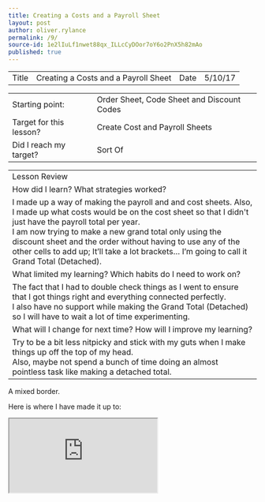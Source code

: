 ```yaml
---
title: Creating a Costs and a Payroll Sheet
layout: post
author: oliver.rylance
permalink: /9/
source-id: 1e2lIuLf1nwet88qx_ILLcCyDOor7oY6o2PnX5h82mAo
published: true
---
```

<table>
  <tr>
    <td>Title</td>
    <td>Creating a Costs and a Payroll Sheet</td>
    <td>Date</td>
    <td>5/10/17</td>
  </tr>
</table>

<p> </p>

<table>
  <tr>
    <td>Starting point:</td>
    <td>Order Sheet, Code Sheet and Discount Codes</td>
  </tr>
  <tr>
    <td>Target for this lesson?</td>
    <td>Create Cost and Payroll Sheets</td>
  </tr>
  <tr>
    <td>Did I reach my target?</td>
    <td>Sort Of</td>
  </tr>
</table>

<p> </p>

<table>
  <tr>
    <td>Lesson Review</td>
  </tr>
  <tr>
    <td>How did I learn? What strategies worked?</td>
  </tr>
  <tr>
    <td>I made up a way of making the payroll and and cost sheets. Also, I made up what costs would be on the cost sheet so that I didn't just have the payroll total per year.
<br>
I am now trying to make a new grand total only using the discount sheet and the order without having to use any of the other cells to add up; It’ll take a lot brackets… I’m going to call it Grand Total (Detached). </td>
  </tr>
  <tr>
    <td>What limited my learning? Which habits do I need to work on? </td>
  </tr>
  <tr>
    <td>The fact that I had to double check things as I went to ensure that I got things right and everything connected perfectly. 
<br>
I also have no support while making the Grand Total (Detached) so I will have to wait a lot of time experimenting.</td>
  </tr>
  <tr>
    <td>What will I change for next time? How will I improve my learning?</td>
  </tr>
  <tr>
    <td>Try to be a bit less nitpicky and stick with my guts when I make things up off the top of my head.
<br>
Also, maybe not spend a bunch of time doing an almost pointless task like making a detached total.</td>
  </tr>
</table>

<p class="mix">A mixed border.</p>

Here is where I have made it up to:

<iframe src="https://docs.google.com/spreadsheets/d/e/2PACX-1vQKluXBZ0LC1EpQuz2I2HOXwIewr9Py1ExdSGRvyoNXNOj-FThtVzdNeav9zLNazJHh9tRU5e-HRT2D/pubhtml?widget=true&amp;headers=false"></iframe>
